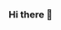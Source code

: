 ### Hi there 👋

<!--
**JuliaLover123/JuliaLover123** is a ✨ _special_ ✨ repository because its `README.md` (this file) appears on your GitHub profile.


- 🔭 I’m a peer tutor, and I'm constantly involden on the design of teaching material for undergraduate students
- 🌱 I’m currently pursuing my degree on physics
- 👯 I’m looking to collaborate on data science and applied math projects.
- 📫 How to reach me:
    I always check my email: salazarmateo2020@gmail.com
- 😄 Pronouns: he/him
- ⚡ Fun fact:
I like to get lost in every place I visit. 
-->

